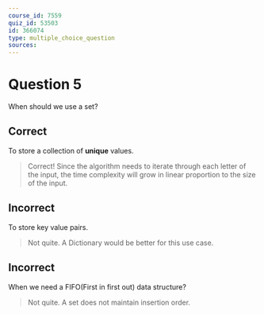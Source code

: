 ```yaml
---
course_id: 7559
quiz_id: 53503
id: 366074
type: multiple_choice_question
sources:
---
```


# Question 5

When should we use a set?

## Correct

To store a collection of **unique** values.

> Correct! Since the algorithm needs to iterate through each letter of the input,
> the time complexity will grow in linear proportion to the size of the input.

## Incorrect

To store key value pairs.

> Not quite. A Dictionary would be better for this use case.

## Incorrect

When we need a FIFO(First in first out) data structure?

> Not quite. A set does not maintain insertion order.
